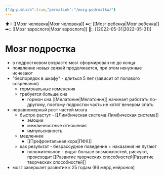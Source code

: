 ```yaml
---
{"dg-publish":true,"permalink":"/mozg-podrostka/"}
---
```



⬆:: [[Мозг человека\|Мозг человека]]
⬅:: [[Мозг ребенка\|Мозг ребенка]]
➡:: [[Мозг взрослого\|Мозг взрослого]]
📅:: [[2022-05-31\|2022-05-31]]

# Мозг подростка
- в подростковом возрасте мозг сформирован не до конца
- появление новых связей продолжается, при этом ненужные исчезают
- "беспорядок в шкафу" - длиться 5 лет (зависит от полового созревания)
	- гормональные изменения
	- требуется больше сна
		- гормон сна [[Мелатонин\|Мелатонин]] начинает работать по-другому, поэтому подростки часть не хотят вечером спать
- неравномерный рост частей мозга
	- быстро растут - [[Лимбическая система\|Лимбическая система]]
		- эмоции
		- межличностные отношения
		- импульсивность
	- медленнее
		- [[Префронтальная кора\|ПФК]]
	- как результат - безрассудное поведение + наказания не пугают
		- положительное - видят больше возможностей, рискуют, происходит [[Развитие творческих способностей\|Развитие творческих способностей]]
- мозг завершает развитие к 25 годам (86 млрд нейронов)


